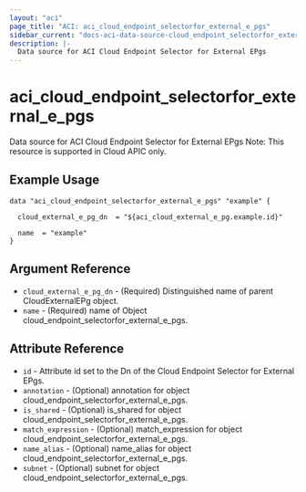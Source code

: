 ```yaml
---
layout: "aci"
page_title: "ACI: aci_cloud_endpoint_selectorfor_external_e_pgs"
sidebar_current: "docs-aci-data-source-cloud_endpoint_selectorfor_external_e_pgs"
description: |-
  Data source for ACI Cloud Endpoint Selector for External EPgs
---
```


# aci_cloud_endpoint_selectorfor_external_e_pgs #
Data source for ACI Cloud Endpoint Selector for External EPgs
Note: This resource is supported in Cloud APIC only.
## Example Usage ##

```hcl
data "aci_cloud_endpoint_selectorfor_external_e_pgs" "example" {

  cloud_external_e_pg_dn  = "${aci_cloud_external_e_pg.example.id}"

  name  = "example"
}
```
## Argument Reference ##
* `cloud_external_e_pg_dn` - (Required) Distinguished name of parent CloudExternalEPg object.
* `name` - (Required) name of Object cloud_endpoint_selectorfor_external_e_pgs.



## Attribute Reference

* `id` - Attribute id set to the Dn of the Cloud Endpoint Selector for External EPgs.
* `annotation` - (Optional) annotation for object cloud_endpoint_selectorfor_external_e_pgs.
* `is_shared` - (Optional) is_shared for object cloud_endpoint_selectorfor_external_e_pgs.
* `match_expression` - (Optional) match_expression for object cloud_endpoint_selectorfor_external_e_pgs.
* `name_alias` - (Optional) name_alias for object cloud_endpoint_selectorfor_external_e_pgs.
* `subnet` - (Optional) subnet for object cloud_endpoint_selectorfor_external_e_pgs.
